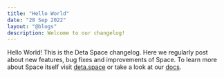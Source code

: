 ```yaml
---
title: "Hello World"
date: "28 Sep 2022"
layout: "@blogs"
description: Welcome to our changelog!
---
```


Hello World! This is the Deta Space changelog. Here we regularly post about new features, bug fixes and improvements of Space. To learn more about Space itself visit [deta.space](https://deta.space) or take a look at our [docs](https://deta.space/docs).
